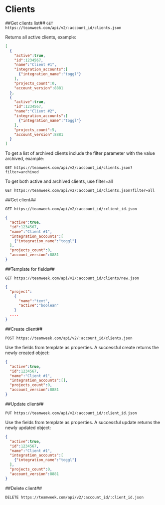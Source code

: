 Clients
==========

##Get clients list##
`GET https://teamweek.com/api/v2/:account_id/clients.json`

Returns all active clients, example:

```json
[
  {
    "active":true,
    "id":1234567,
    "name":"Client #1",
    "integration_accounts":[
      {"integration_name":"toggl"}
    ],
    "projects_count":0,
    "account_version":8881
  },
  {
    "active":true,
    "id":1234567,
    "name":"Client #2",
    "integration_accounts":[
      {"integration_name":"toggl"}
    ],
    "projects_count":5,
    "account_version":8881
  }
]
```

To get a list of archived clients include the filter parameter with the value archived, example:

`GET https://teamweek.com/api/v2/:account_id/clients.json?filter=archived`

To get both active and archived clients, use filter=all

`GET https://teamweek.com/api/v2/:account_id/clients.json?filter=all`

##Get client##

`GET https://teamweek.com/api/v2/:account_id/:client_id.json`

```json
{
  "active":true,
  "id":1234567,
  "name":"Client #1",
  "integration_accounts":[
    {"integration_name":"toggl"}
  ],
  "projects_count":0,
  "account_version":8881
}
```

##Template for fields##

`GET https://teamweek.com/api/v2/:account_id/clients/new.json`

```json
{
  "project":
    {
      "name":"text",
      "active":"boolean"
    }
  ....
}
```

##Create client##

`POST https://teamweek.com/api/v2/:account_id/clients.json`

Use the fields from template as properties. A successful create returns the newly created object:

```json
{
  "active":true,
  "id":1234567,
  "name":"Client #1",
  "integration_accounts":[],
  "projects_count":0,
  "account_version":8881
}
```

##Update client##

`PUT https://teamweek.com/api/v2/:account_id/:client_id.json`

Use the fields from template as properties. A successful update returns the newly updated object:

```json
{
  "active":true,
  "id":1234567,
  "name":"Client #1",
  "integration_accounts":[
    {"integration_name":"toggl"}
  ],
  "projects_count":0,
  "account_version":8881
}
```

##Delete client##

`DELETE https://teamweek.com/api/v2/:account_id/:client_id.json`